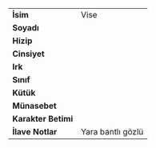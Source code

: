 |  |  |
|---|---|
| **İsim** | Vise|
| **Soyadı** | |
| **Hizip** | |
| **Cinsiyet** | |
| **Irk** | |
| **Sınıf** | |
| **Kütük** | |
| **Münasebet** | |
| **Karakter Betimi** | |
| **İlave Notlar** | Yara bantlı gözlü|
